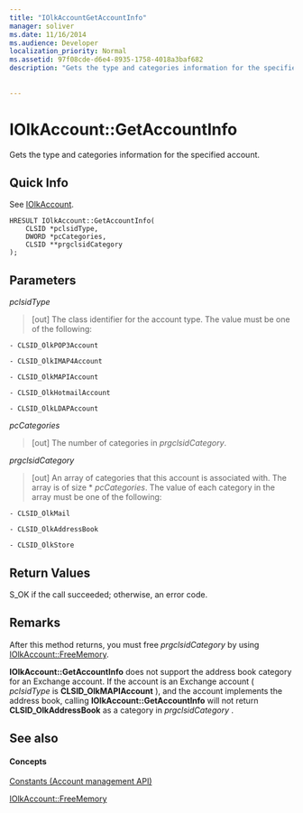 ```yaml
---
title: "IOlkAccountGetAccountInfo"
manager: soliver
ms.date: 11/16/2014
ms.audience: Developer
localization_priority: Normal
ms.assetid: 97f08cde-d6e4-8935-1758-4018a3baf682
description: "Gets the type and categories information for the specified account."
 
 
---
```


# IOlkAccount::GetAccountInfo

Gets the type and categories information for the specified account.
  
## Quick Info

See [IOlkAccount](iolkaccount.md).
  
```
HRESULT IOlkAccount::GetAccountInfo(  
    CLSID *pclsidType, 
    DWORD *pcCategories, 
    CLSID **prgclsidCategory 
);

```

## Parameters

 _pclsidType_
  
> [out] The class identifier for the account type. The value must be one of the following:
    
    - CLSID_OlkPOP3Account 
    
    - CLSID_OlkIMAP4Account 
    
    - CLSID_OlkMAPIAccount 
    
    - CLSID_OlkHotmailAccount 
    
    - CLSID_OlkLDAPAccount
    
 _pcCategories_
  
> [out] The number of categories in  _prgclsidCategory_.
    
 _prgclsidCategory_
  
> [out] An array of categories that this account is associated with. The array is of size * _pcCategories_. The value of each category in the array must be one of the following:
    
    - CLSID_OlkMail
    
    - CLSID_OlkAddressBook
    
    - CLSID_OlkStore
    
## Return Values

S_OK if the call succeeded; otherwise, an error code.
  
## Remarks

After this method returns, you must free  *prgclsidCategory*  by using [IOlkAccount::FreeMemory](iolkaccount-freememory.md).
  
 **IOlkAccount::GetAccountInfo** does not support the address book category for an Exchange account. If the account is an Exchange account (  *pclsidType*  is **CLSID_OlkMAPIAccount** ), and the account implements the address book, calling **IOlkAccount::GetAccountInfo** will not return **CLSID_OlkAddressBook** as a category in  *prgclsidCategory*  . 
  
## See also

#### Concepts

[Constants (Account management API)](constants-account-management-api.md)
  
[IOlkAccount::FreeMemory](iolkaccount-freememory.md)

